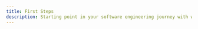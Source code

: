 ```yaml
---
title: First Steps
description: Starting point in your software engineering journey with webeet.
---
```

